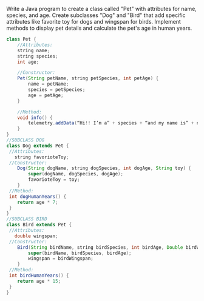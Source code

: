 Write a Java program to create a class called "Pet" with attributes for name, species, and age. Create subclasses "Dog" and "Bird" that add specific attributes like favorite toy for dogs and wingspan for birds. Implement methods to display pet details and calculate the pet's age in human years.
```java
class Pet {
    //Attributes:
	string name;
	string species;
	int age;

    //Constructor:
    Pet(String petName, string petSpecies, int petAge) {
        name = petName;
        species = petSpecies;
	    age = petAge;
    }

    //Method:
	void info() {
		telemetry.addData(“Hi!! I’m a” + species + “and my name is” + name + “I’m” + age + “years old!!”)
    }
}
//SUBCLASS DOG
class Dog extends Pet {
 //Attributes:
   string favorioteToy;
 //Constructor:
    Dog(String dogName, string dogSpecies, int dogAge, String toy) {
	    super(dogName, dogSpecies, dogAge);
        favorioteToy = toy;
    }
 //Method:
 int dogHumanYears() {
    return age * 7;
 }
}
//SUBCLASS BIRD
class Bird extends Pet {
 //Attributes:
   double wingspan;
 //Constructor:
    Bird(String birdName, string birdSpecies, int birdAge, Double birdWingspan) {
        super(birdName, birdSpecies, birdAge);
	    wingspan = birdWingspan;
    }
 //Method:
 int birdHumanYears() {
    return age * 15;
 }
}
